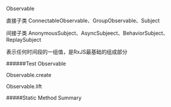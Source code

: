Observable

直接子类
ConnectableObservable、GroupObservable、Subject

间接子类
AnonymousSubject、AsyncSubjeect、BehaviorSubject、ReplaySubject


表示任何时间段的一组值，是RxJS最基础的组成部分

######Test
Observable

Observable.create

Observable.lift


#####Static Method Summary

